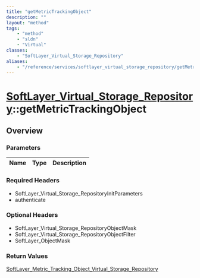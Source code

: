 ```yaml
---
title: "getMetricTrackingObject"
description: ""
layout: "method"
tags:
    - "method"
    - "sldn"
    - "Virtual"
classes:
    - "SoftLayer_Virtual_Storage_Repository"
aliases:
    - "/reference/services/softlayer_virtual_storage_repository/getMetricTrackingObject"
---
```

# [SoftLayer_Virtual_Storage_Repository](/reference/services/SoftLayer_Virtual_Storage_Repository)::getMetricTrackingObject




## Overview 


### Parameters 
|Name | Type | Description |
| --- | --- | --- |


### Required Headers
* SoftLayer_Virtual_Storage_RepositoryInitParameters
* authenticate

### Optional Headers
* SoftLayer_Virtual_Storage_RepositoryObjectMask
* SoftLayer_Virtual_Storage_RepositoryObjectFilter
* SoftLayer_ObjectMask

### Return Values
<a href='/reference/datatypes/SoftLayer_Metric_Tracking_Object_Virtual_Storage_Repository'>SoftLayer_Metric_Tracking_Object_Virtual_Storage_Repository </a>

